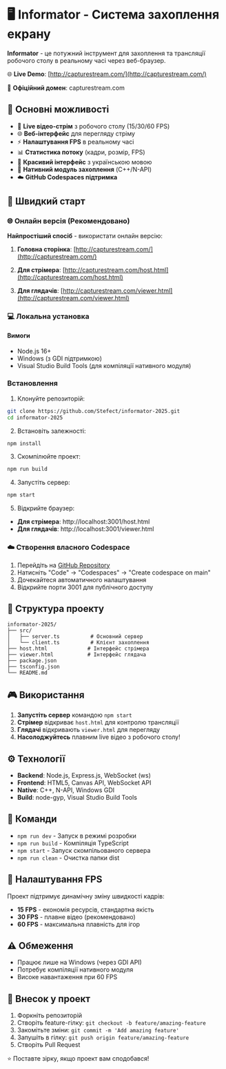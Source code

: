 # 🖥️ Informator - Система захоплення екрану

**Informator** - це потужний інструмент для захоплення та трансляції робочого столу в реальному часі через веб-браузер.

🌐 **Live Demo**: [http://capturestream.com/](http://capturestream.com/)

🔗 **Офіційний домен**: capturestream.com

## 🎯 Основні можливості

- 🎥 **Live відео-стрім** з робочого столу (15/30/60 FPS)
- 🌐 **Веб-інтерфейс** для перегляду стріму
- ⚡ **Налаштування FPS** в реальному часі
- 📊 **Статистика потоку** (кадри, розмір, FPS)
- 🎨 **Красивий інтерфейс** з українською мовою
- 🔧 **Нативний модуль захоплення** (C++/N-API)
- ☁️ **GitHub Codespaces підтримка**

## 🚀 Швидкий старт

### 🌐 Онлайн версія (Рекомендовано)

**Найпростіший спосіб** - використати онлайн версію:

1. **Головна сторінка**: [http://capturestream.com/](http://capturestream.com/)

2. **Для стрімера**: [http://capturestream.com/host.html](http://capturestream.com/host.html)

3. **Для глядачів**: [http://capturestream.com/viewer.html](http://capturestream.com/viewer.html)

### 💻 Локальна установка

#### Вимоги
- Node.js 16+ 
- Windows (з GDI підтримкою)
- Visual Studio Build Tools (для компіляції нативного модуля)

### Встановлення

1. Клонуйте репозиторій:

```bash
git clone https://github.com/Stefect/informator-2025.git
cd informator-2025
```

2. Встановіть залежності:
```bash
npm install
```

3. Скомпілюйте проект:
```bash
npm run build
```

4. Запустіть сервер:
```bash
npm start
```

5. Відкрийте браузер:
- **Для стрімера**: http://localhost:3001/host.html
- **Для глядачів**: http://localhost:3001/viewer.html

### ☁️ Створення власного Codespace

1. Перейдіть на [GitHub Repository](https://github.com/Stefect/informator-2025)
2. Натисніть "Code" → "Codespaces" → "Create codespace on main"
3. Дочекайтеся автоматичного налаштування
4. Відкрийте порти 3001 для публічного доступу

## 📁 Структура проекту

```
informator-2025/
├── src/
│   ├── server.ts          # Основний сервер
│   └── client.ts          # Клієнт захоплення
├── host.html             # Інтерфейс стрімера
├── viewer.html           # Інтерфейс глядача
├── package.json
├── tsconfig.json
└── README.md
```

## 🎮 Використання

1. **Запустіть сервер** командою `npm start`
2. **Стрімер** відкриває `host.html` для контролю трансляції
3. **Глядачі** відкривають `viewer.html` для перегляду
4. **Насолоджуйтесь** плавним live відео з робочого столу!

## ⚙️ Технології

- **Backend**: Node.js, Express.js, WebSocket (ws)
- **Frontend**: HTML5, Canvas API, WebSocket API
- **Native**: C++, N-API, Windows GDI
- **Build**: node-gyp, Visual Studio Build Tools

## 📝 Команди

- `npm run dev` - Запуск в режимі розробки
- `npm run build` - Компіляція TypeScript
- `npm start` - Запуск скомпільованого сервера
- `npm run clean` - Очистка папки dist

## 🎯 Налаштування FPS

Проект підтримує динамічну зміну швидкості кадрів:
- **15 FPS** - економія ресурсів, стандартна якість
- **30 FPS** - плавне відео (рекомендовано)
- **60 FPS** - максимальна плавність для ігор

## ⚠️ Обмеження

- Працює лише на Windows (через GDI API)
- Потребує компіляції нативного модуля
- Високе навантаження при 60 FPS

## 🤝 Внесок у проект

1. Форкніть репозиторій
2. Створіть feature-гілку: `git checkout -b feature/amazing-feature`
3. Закомітьте зміни: `git commit -m 'Add amazing feature'`
4. Запушіть в гілку: `git push origin feature/amazing-feature`
5. Створіть Pull Request

⭐ Поставте зірку, якщо проект вам сподобався!

